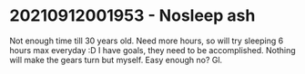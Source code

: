 # 20210912001953 - Nosleep ash

Not enough time till 30 years old. Need more hours, so will try sleeping 6 hours max everyday :D
I have goals, they need to be accomplished. Nothing will make the gears turn but myself. 
Easy enough no? Gl.

